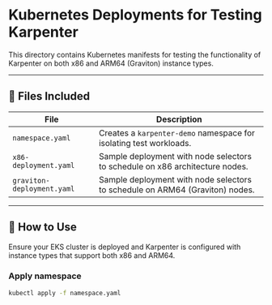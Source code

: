 # Kubernetes Deployments for Testing Karpenter

This directory contains Kubernetes manifests for testing the functionality of Karpenter on both x86 and ARM64 (Graviton) instance types.

---

## 🚀 Files Included

| File                    | Description |
|-------------------------|-------------|
| `namespace.yaml`        | Creates a `karpenter-demo` namespace for isolating test workloads. |
| `x86-deployment.yaml`   | Sample deployment with node selectors to schedule on x86 architecture nodes. |
| `graviton-deployment.yaml` | Sample deployment with node selectors to schedule on ARM64 (Graviton) nodes. |

---

## 🧪 How to Use

Ensure your EKS cluster is deployed and Karpenter is configured with instance types that support both x86 and ARM64.

### Apply namespace
```bash
kubectl apply -f namespace.yaml
